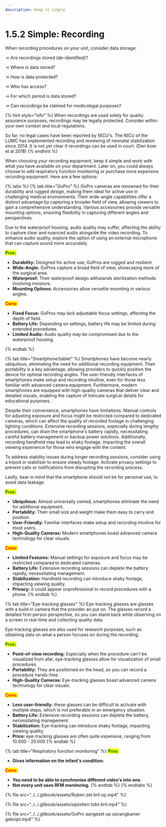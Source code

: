 ```yaml
---
description: Keep it simple
---
```


# 1.5.2 Simple: Recording

When recording procedures on your unit, consider data storage:

\-> Are recordings stored (de-identified)?

\-> Where is data stored?

\-> How is data protected?

\-> Who has access?

\-> For which period is data stored?

\-> Can recordings be claimed for medicolegal purposes?

{% hint style="info" %}
When recordings are used solely for quality assurance purposes, recordings may be legally protected. Consider within your own context and local regulations.&#x20;

So far, no legal cases have been reported by NICU's. The NICU of the LUMC has implemented recording and reviewing of neonatal stabilization since 2014. It is not yet clear if recordings can be used in court. (Den boer et al 2018)
{% endhint %}

When choosing your recording equipment, keep it simple and work with what you have available on your department. Later on, you could always choose to add respiratory function monitoring or purchase more expensive recording equipment. Here are a few options:

{% tabs %}
{% tab title="GoPro" %}
GoPro cameras are renowned for their durability and rugged design, making them ideal for active use in challenging medical environments. Their wide-angle capabilities offer a distinct advantage by capturing a broader field of view, allowing viewers to gain a comprehensive understanding. Various accessories provide versatile mounting options, ensuring flexibility in capturing different angles and perspectives.

Due to the waterproof housing, audio quality may suffer, affecting the ability to capture clear and nuanced audio alongside the video recording. To enhance audio quality, explore the option of using an external microphone that can capture sound more accurately.

<mark style="color:green;">**Pros:**</mark>

* **Durability:** Designed for active use, GoPros are rugged and resilient.
* **Wide-Angle:** GoPros capture a broad field of view, showcasing more of the surgical area.
* **Waterproof:** Their waterproof design withstands sterilization methods involving moisture.
* **Mounting Options:** Accessories allow versatile mounting in various angles.

<mark style="color:red;">**Cons:**</mark>

* **Fixed Focus:** GoPros may lack adjustable focus settings, affecting the depth of field.
* **Battery Life:** Depending on settings, battery life may be limited during extended procedures.
* **Limited Audio:** Audio quality may be compromised due to the waterproof housing.


{% endtab %}

{% tab title="Smartphone/tablet" %}
Smartphones have become nearly ubiquitous, eliminating the need for additional recording equipment. Their portability is a key advantage, allowing providers to quickly position the device for optimal recording angles. The user-friendly interfaces of smartphones make setup and recording intuitive, even for those less familiar with advanced camera equipment. Furthermore, modern smartphones are equipped with high-quality cameras that deliver clear and detailed visuals, enabling the capture of intricate surgical details for educational purposes.

Despite their convenience, smartphones have limitations. Manual controls for adjusting exposure and focus might be restricted compared to dedicated cameras, which can affect the quality of recorded footage in challenging lighting conditions. Extensive recording sessions, especially during lengthy procedures, can drain the smartphone's battery rapidly, necessitating careful battery management or backup power solutions. Additionally, recording handheld may lead to shaky footage, impacting the overall viewing experience for those who engage with the content.

To address stability issues during longer recording sessions, consider using a tripod or stabilizer to ensure steady footage. Activate privacy settings to prevent calls or notifications from disrupting the recording process.&#x20;

Lastly, bear in mind that the smartphone should not be for personal use, to avoid data leakage.&#x20;

<mark style="color:green;">**Pros:**</mark>

* **Ubiquitous:** Almost universally owned, smartphones eliminate the need for additional equipment.
* **Portability:** Their small size and weight make them easy to carry and position.
* **User-Friendly:** Familiar interfaces make setup and recording intuitive for most users.
* **High-Quality Cameras:** Modern smartphones boast advanced camera technology for clear visuals.

<mark style="color:red;">**Cons:**</mark>

* **Limited Features:** Manual settings for exposure and focus may be restricted compared to dedicated cameras.
* **Battery Life:** Extensive recording sessions can deplete the battery rapidly, necessitating management.
* **Stabilization:** Handheld recording can introduce shaky footage, impacting viewing quality.
* **Privacy:** it could appear unprofessional to record procedures with a phone.&#x20;
{% endtab %}

{% tab title="Eye-tracking glasses" %}
Eye-tracking glasses are glasses with a build in camera that the provider an put on. The glasses record a detailed first-person perspective, so you can stand back while observing on a screen in real-time and collecting quality data.

Eye-tracking glasses are also used for research purposes, such as obtaining data on what a person focuses on during the recording.&#x20;

<mark style="color:green;">**Pros:**</mark>

* **Point-of-view recording:** Especially when the procedure can't be visualized from afar, eye-tracking glasses allow for visualization of small procedures.&#x20;
* **Portability:** They are positioned on the head, so you can record a procedure hands-free.
* **High-Quality Cameras:** Eye-tracking glasses boast advanced camera technology for clear visuals.

<mark style="color:red;">**Cons:**</mark>

* **Less user-friendly:** these glasses can be difficult to activate with multiple steps, which is not preferable in an emergency situation.&#x20;
* **Battery Life:** Extensive recording sessions can deplete the battery, necessitating management.
* **Stabilization:** Eye-tracking can introduce shaky footage, impacting viewing quality.
* **Price:** eye-tracking glasses are often quite expensive, ranging from 10.000 - 20.000
{% endtab %}

{% tab title="Respiratory function monitoring" %}
<mark style="color:green;">**Pros:**</mark>

* **Gives information on the infant's condition:**&#x20;

<mark style="color:red;">**Cons:**</mark>

* **You need to be able to synchronise different video's into one.**&#x20;
* **Not every unit uses RFM monitoring.**&#x20;
{% endtab %}
{% endtabs %}



{% file src="../../.gitbook/assets/Ruben zet bril op.mp4" %}

{% file src="../../.gitbook/assets/opzetten tobii bril.mp4" %}



{% file src="../../.gitbook/assets/GoPro aangezet op opvangkamer geknipt.mp4" %}
